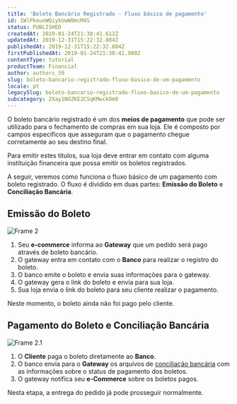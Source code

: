 ```yaml
---
title: 'Boleto Bancário Registrado - Fluxo básico de pagamento'
id: 1WlPkeueWQiykUwW8mcM4S
status: PUBLISHED
createdAt: 2019-01-24T21:38:41.612Z
updatedAt: 2019-12-31T15:22:32.884Z
publishedAt: 2019-12-31T15:22:32.884Z
firstPublishedAt: 2019-01-24T21:38:41.989Z
contentType: tutorial
productTeam: Financial
author: authors_59
slug: boleto-bancario-registrado-fluxo-basico-de-um-pagamento
locale: pt
legacySlug: boleto-bancario-registrado-fluxo-basico-de-um-pagamento
subcategory: 2Xay1NOZKE2CSqKMwckOm8
---
```


O boleto bancário registrado é um dos __meios de pagamento__ que pode ser utilizado para o fechamento de compras em sua loja. Ele é composto por campos específicos que asseguram que o pagamento chegue corretamente ao seu destino final. 

Para emitir estes títulos, sua loja deve entrar em contato com alguma instituição financeira que possa emitir os boletos registrados.

A seguir, veremos como funciona o fluxo básico de um pagamento com boleto registrado. O fluxo é dividido em duas partes: __Emissão do Boleto__ e __Conciliação Bancária__.
 
## Emissão do Boleto

![Frame 2](https://images.contentful.com/alneenqid6w5/2CqwPgtFuIkgkkus2y8gg0/69c19ff0cf7116579b3e3b91342189b3/Frame_2.png)

1. Seu __e-commerce__ informa ao __Gateway__ que um pedido será pago através de boleto bancário.
2. O gateway entra em contato com o __Banco__ para realizar o registro do boleto.
3. O banco emite o boleto e envia suas informações para o gateway.
4. O gateway gera o link do boleto e envia para sua loja.
5. Sua loja envia o link do boleto para seu cliente realizar o pagamento.

Neste momento, o boleto ainda não foi pago pelo cliente.

## Pagamento do Boleto e Conciliação Bancária

![Frame 2.1](https://images.contentful.com/alneenqid6w5/8xi6DVozxSiWi2sWegG4c/b23a178d5c8ddcc3b8c6196df22119af/Frame_2.1.png)

1. O __Cliente__ paga o boleto diretamente ao __Banco__.
2. O banco envia para o __Gateway__ os arquivos de [conciliação bancária](/pt/tutorial/conciliacoes-bancarias) com as informações sobre o status de pagamento dos boletos.
3. O gateway notifica seu __e-Commerce__ sobre os boletos pagos.

Nesta etapa, a entrega do pedido já pode prosseguir normalmente.
